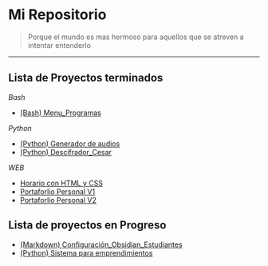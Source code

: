 # Mi Repositorio
> Porque el mundo es mas hermoso para aquellos que se atreven a intentar entenderlo

---

## Lista de Proyectos terminados
*Bash*
- [(Bash) Menu_Programas](./proyectos_terminados/menu_programas/menu_programas.md)

*Python*
- [(Python) Generador de audios](./proyectos_terminados/generador_audios/generador_audios.md) 
- [(Python) Descifrador_Cesar](./proyectos_terminados/descifrador_cesar/descifrador_cesar.md)

*WEB*
- [Horario con HTML y CSS](./proyectos_en_progreso/desarrollo_web_aprendizaje/elementos_html/tablas/tablas.md)
- [Portaforlio Personal V1](./cursos_en_progreso/one_oracle_next_education/principiante_en_programacion/html_css/portafoliov1/index.html)
- [Portaforlio Personal V2](./cursos_en_progreso/one_oracle_next_education/principiante_en_programacion/html_css/portafoliov2/index.html)


## Lista de proyectos en Progreso
- [(Markdown) Configuración_Obsidian_Estudiantes](./proyectos_en_progreso/configuracion_obsidian_estudiantes/configuración_obsidian_estudiantes.md)
- [(Python) Sistema para emprendimientos](./proyectos_en_progreso/sistema_emprendimientos/sistema_emprendimientos.md)


